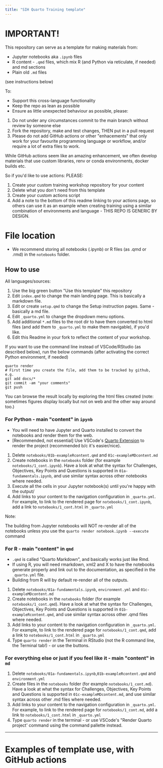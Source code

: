 ```yaml
---
title: "SIH Quarto Training template"
---
```


# IMPORTANT!

This repository can serve as a template for making materials from:

- Jupyter notebooks aka `.ipynb` files
- R content - `.qmd` files, which mix R (and Python via reticulate, if needed) and md sections
- Plain old `.md` files

(see instructions below)

To:

- Support this cross-language functionality
- Keep the repo as lean as possible
- Ensure as little unexpected behaviour as possible, please:

1. Do not under any circumstances commit to the main branch without review by someone else
2. Fork the repository, make and test changes, THEN put in a pull request
3. Please do not add GitHub actions or other "enhacements" that only work for your favourite programming language or workflow, and/or require a lot of extra files to work.

While GitHub actions seem like an amazing enhancement, we often develop materials that use custom libraries, renv or conda environments, docker builds etc.

So if you'd like to use actions: PLEASE:

1. Create your custom training workshop repository for your content
2. Delete what you don't need from this template
3. Create your custom actions script
4. Add a note to the bottom of this readme linking to your actions page, so others can use it as an example when creating training using a similar combination of environments and language - THIS REPO IS GENERIC BY DESIGN.



# File location

- We recommend storing all notebooks (.ipynb) or R files (as .qmd or .rmd) in the `notebooks` folder.

## How to use

All languages/sources:

1. Use the big green button "Use this template" this repository
2. Edit `index.qmd` to change the main landing page. This is basically a markdown file.
3. Edit or create `setup.qmd` to change the Setup instruction pages. Same - basically a md file.
4. Edit `_quarto.yml` to change the dropdown menu options.
5. Add additional `*.md` files to the root dir to have them converted to html files (and add them to `_quarto.yml` to make them navigable), if you'd like.
6. Edit this Readme in your fork to reflect the content of your workshop.


If you want to use the command line instead of VSCode/RStudio (as described below), run the below commands (after activating the correct Python environment, if needed) 

```
quarto render
# First time you create the file, add them to be tracked by github, e.g.
git add docs/*
git commit -am "your comments"
git push
```

You can browse the result locally by exploring the html files created (note: sometimes figures display locally but not on web and the other way around too.)

### For Python - main "content" in `ipynb`

- You will need to have Jupyter and Quarto installed to convert the notebooks and render them for the web.
- [Recommended, not essential] Use VSCode's [Quarto Extension](https://quarto.org/docs/tools/vscode.html) to render the project (recommended b/c it's easier/nice).

1. Delete `notebooks/01b-exampleRcontent.qmd` and `01c-exampleMDcontent.md`
2. Create notebooks in the `notebooks` folder (for example `notebooks/1_cont.ipynb`). Have a look at what the syntax for Challenges, Objectives, Key Points and Questions is supported in `01a-fundamentals.ipynb`, and use similar syntax across other notebooks where needed.
3. Execute all the cells in your Jupyter notebook(s) until you're happy with the output/
4. Add links to your content to the navigation configuration in `_quarto.yml`. For example, to link to the rendered page for `notebooks/1_cont.ipynb`, add a link to `notebooks/1_cont.html` in `_quarto.yml`

Note:

The building from Jupyter notebooks will NOT re-render all of the notebooks unless you use the `quarto render notebook.ipynb --execute` command

### For R - main "content" in `qmd`

- `.qmd` is called "Quarto Markdown", and basically works just like Rmd.
- If using R, you will need rmarkdown, xml2 and X to have the notebooks generate properly and link out to the documentation, as specified in the `_quarto.yml` file.
- Building from R will by default re-render all of the outputs.


1. Delete `notebooks/01a-fundamentals.ipynb`, `environment.yml` and `01c-exampleMDcontent.md`
2. Create notebooks in the `notebooks` folder (for example `notebooks/1_cont.qmd`). Have a look at what the syntax for Challenges, Objectives, Key Points and Questions is supported in `01b-exampleRcontent.qmd`, and use similar syntax across other .qmd files where needed.
3. Add links to your content to the navigation configuration in `_quarto.yml`. For example, to link to the rendered page for `notebooks/1_cont.qmd`, add a link to `notebooks/1_cont.html` in `_quarto.yml`
4. Type `quarto render` in the Terminal in RStudio (not the R command line, the Terminal tab!) - or use the buttons.

### For everything else or just if you feel like it - main "content" in `md`

1. Delete `notebooks/01a-fundamentals.ipynb`,`01b-exampleRcontent.qmd` and `environment.yml` 
2. Create files in the `notebooks` folder (for example `notebooks/1_cont.md`). Have a look at what the syntax for Challenges, Objectives, Key Points and Questions is supported in `01c-exampleMDcontent.md`, and use similar syntax across other .md files where needed.
3. Add links to your content to the navigation configuration in `_quarto.yml`. For example, to link to the rendered page for `notebooks/1_cont.md`, add a link to `notebooks/1_cont.html` in `_quarto.yml`
4. Type `quarto render` in the terminal - or use VSCode's "Render Quarto project' command using the command pallette instead.


***

# Examples of template use, with GitHub actions